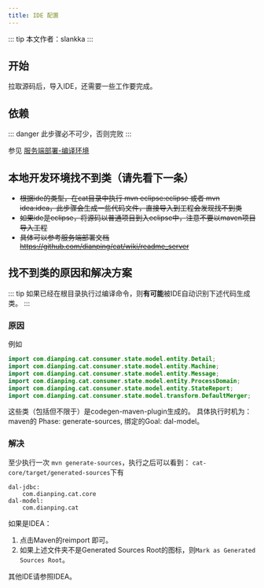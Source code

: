 ```yaml
---
title: IDE 配置
---
```


::: tip
本文作者：slankka
:::

## 开始
拉取源码后，导入IDE，还需要一些工作要完成。

## 依赖
::: danger
此步骤必不可少，否则完败
:::

参见 [服务端部署-编译环境](install/installation.html#编译环境)


## 本地开发环境找不到类（请先看下一条）
- ~~根据ide的类型，在cat目录中执行 mvn eclipse:eclipse 或者 mvn idea:idea，此步骤会生成一些代码文件，直接导入到工程会发现找不到类~~
- ~~如果ide是eclipse，将源码以普通项目到入eclipse中，注意不要以maven项目导入工程~~
- ~~具体可以参考服务端部署文档 https://github.com/dianping/cat/wiki/readme_server~~

## 找不到类的原因和解决方案

::: tip
如果已经在根目录执行过编译命令，则**有可能**被IDE自动识别下述代码生成类。
:::

### 原因
例如
``` java
import com.dianping.cat.consumer.state.model.entity.Detail;
import com.dianping.cat.consumer.state.model.entity.Machine;
import com.dianping.cat.consumer.state.model.entity.Message;
import com.dianping.cat.consumer.state.model.entity.ProcessDomain;
import com.dianping.cat.consumer.state.model.entity.StateReport;
import com.dianping.cat.consumer.state.model.transform.DefaultMerger;
```

这些类（包括但不限于）是codegen-maven-plugin生成的。
具体执行时机为：maven的 Phase: generate-sources, 绑定的Goal: dal-model。

### 解决
至少执行一次 `mvn generate-sources`，执行之后可以看到：
`cat-core/target/generated-sources`下有

```
dal-jdbc:
    com.dianping.cat.core
dal-model:
    com.dianping.cat
```

如果是IDEA：
1. 点击Maven的reimport 即可。
2. 如果上述文件夹不是Generated Sources Root的图标，则`Mark as Generated Sources Root`。

其他IDE请参照IDEA。